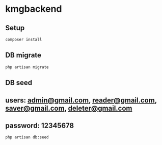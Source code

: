 # kmgbackend

## Setup
```
composer install
```

## DB migrate
```
php artisan migrate
```

## DB seed
## users: admin@gmail.com, reader@gmail.com, saver@gmail.com, deleter@gmail.com
## password: 12345678
```
php artisan db:seed
```
